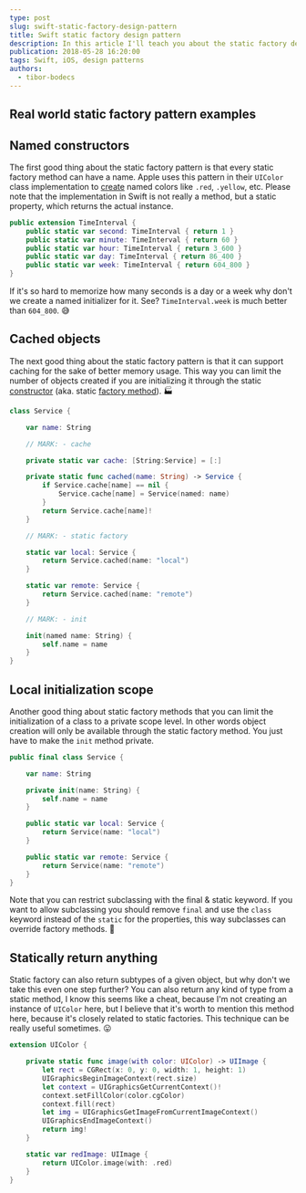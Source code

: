 ```yaml
---
type: post
slug: swift-static-factory-design-pattern
title: Swift static factory design pattern
description: In this article I'll teach you about the static factory design pattern and show some use cases using the Swift programming language.
publication: 2018-05-28 16:20:00
tags: Swift, iOS, design patterns
authors:
  - tibor-bodecs
---
```


## Real world static factory pattern examples

## Named constructors

The first good thing about the static factory pattern is that every static factory method can have a name. Apple uses this pattern in their `UIColor` class implementation to [create](http://www.informit.com/articles/article.aspx?p=1216151) named colors like `.red`, `.yellow`, etc. Please note that the implementation in Swift is not really a method, but a static property, which returns the actual instance.

```swift
public extension TimeInterval {
    public static var second: TimeInterval { return 1 }
    public static var minute: TimeInterval { return 60 }
    public static var hour: TimeInterval { return 3_600 }
    public static var day: TimeInterval { return 86_400 }
    public static var week: TimeInterval { return 604_800 }
}
```

If it's so hard to memorize how many seconds is a day or a week why don't we create a named initializer for it. See? `TimeInterval.week` is much better than `604_800`. 😅

## Cached objects

The next good thing about the static factory pattern is that it can support caching for the sake of better memory usage. This way you can limit the number of objects created if you are initializing it through the static [constructor](https://dzone.com/articles/constructors-or-static-factory-methods) (aka. static [factory method](http://www.bernardosulzbach.com/oo-development/static-factory-vs-constructors/)). 🏭

```swift
class Service {

    var name: String

    // MARK: - cache

    private static var cache: [String:Service] = [:]

    private static func cached(name: String) -> Service {
        if Service.cache[name] == nil {
            Service.cache[name] = Service(named: name)
        }
        return Service.cache[name]!
    }

    // MARK: - static factory

    static var local: Service {
        return Service.cached(name: "local")
    }

    static var remote: Service {
        return Service.cached(name: "remote")
    }

    // MARK: - init

    init(named name: String) {
        self.name = name
    }
}
```

## Local initialization scope

Another good thing about static factory methods that you can limit the initialization of a class to a private scope level. In other words object creation will only be available through the static factory method. You just have to make the `init` method private.

```swift
public final class Service {

    var name: String

    private init(name: String) {
        self.name = name
    }

    public static var local: Service {
        return Service(name: "local")
    }

    public static var remote: Service {
        return Service(name: "remote")
    }
}
```

Note that you can restrict subclassing with the final & static keyword. If you want to allow subclassing you should remove `final` and use the `class` keyword instead of the `static` for the properties, this way subclasses can override factory methods. 🤔

## Statically return anything

Static factory can also return subtypes of a given object, but why don't we take this even one step further? You can also return any kind of type from a static method, I know this seems like a cheat, because I'm not creating an instance of `UIColor` here, but I believe that it's worth to mention this method here, because it's closely related to static factories. This technique can be really useful sometimes. 😛

```swift
extension UIColor {

    private static func image(with color: UIColor) -> UIImage {
        let rect = CGRect(x: 0, y: 0, width: 1, height: 1)
        UIGraphicsBeginImageContext(rect.size)
        let context = UIGraphicsGetCurrentContext()!
        context.setFillColor(color.cgColor)
        context.fill(rect)
        let img = UIGraphicsGetImageFromCurrentImageContext()
        UIGraphicsEndImageContext()
        return img!
    }

    static var redImage: UIImage {
        return UIColor.image(with: .red)
    }
}
```
